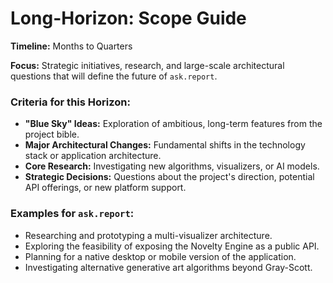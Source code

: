 # Long-Horizon: Scope Guide

**Timeline:** Months to Quarters

**Focus:** Strategic initiatives, research, and large-scale architectural questions that will define the future of `ask.report`.

### Criteria for this Horizon:

- **"Blue Sky" Ideas:** Exploration of ambitious, long-term features from the project bible.
- **Major Architectural Changes:** Fundamental shifts in the technology stack or application architecture.
- **Core Research:** Investigating new algorithms, visualizers, or AI models.
- **Strategic Decisions:** Questions about the project's direction, potential API offerings, or new platform support.

### Examples for `ask.report`:

- Researching and prototyping a multi-visualizer architecture.
- Exploring the feasibility of exposing the Novelty Engine as a public API.
- Planning for a native desktop or mobile version of the application.
- Investigating alternative generative art algorithms beyond Gray-Scott.
